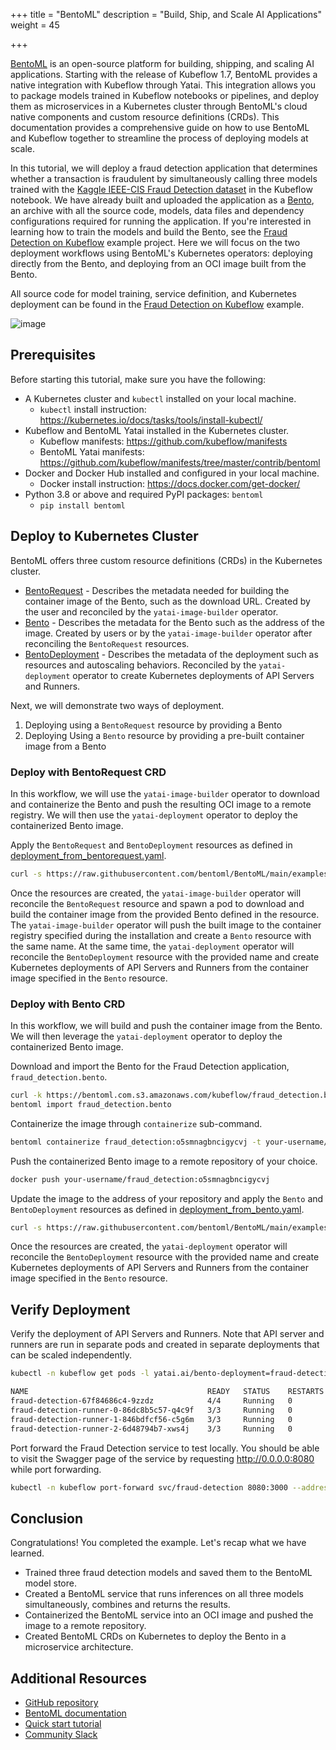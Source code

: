 +++
title = "BentoML"
description = "Build, Ship, and Scale AI Applications"
weight = 45

+++

[BentoML](https://github.com/bentoml/BentoML) is an open-source platform for building, shipping, and scaling AI applications. Starting with the release of Kubeflow 1.7, BentoML provides a native integration with Kubeflow through Yatai. This integration allows you to package models trained in Kubeflow notebooks or pipelines, and deploy them as microservices in a Kubernetes cluster through BentoML's cloud native components and custom resource definitions (CRDs). This documentation provides a comprehensive guide on how to use BentoML and Kubeflow together to streamline the process of deploying models at scale.

In this tutorial, we will deploy a fraud detection application that determines whether a transaction is fraudulent by simultaneously calling three models trained with the [Kaggle IEEE-CIS Fraud Detection dataset](https://www.kaggle.com/c/ieee-fraud-detection) in the Kubeflow notebook. We have already built and uploaded the application as a [Bento](https://docs.bentoml.org/en/latest/concepts/bento.html), an archive with all the source code, models, data files and dependency configurations required for running the application. If you're interested in learning how to train the models and build the Bento, see the [Fraud Detection on Kubeflow](https://github.com/bentoml/BentoML/tree/main/examples/kubeflow) example project. Here we will focus on the two deployment workflows using BentoML's Kubernetes operators: deploying directly from the Bento, and deploying from an OCI image built from the Bento.

All source code for model training, service definition, and Kubernetes deployment can be found in the [Fraud Detection on Kubeflow](https://github.com/bentoml/BentoML/tree/main/examples/kubeflow) example.

![image](https://user-images.githubusercontent.com/861225/226851915-141ccf42-0374-4b68-89bd-450c8edf1c06.png)

## Prerequisites

Before starting this tutorial, make sure you have the following:

* A Kubernetes cluster and `kubectl` installed on your local machine.
    * `kubectl` install instruction: https://kubernetes.io/docs/tasks/tools/install-kubectl/
* Kubeflow and BentoML Yatai installed in the Kubernetes cluster.
    * Kubeflow manifests: https://github.com/kubeflow/manifests 
    * BentoML Yatai manifests: https://github.com/kubeflow/manifests/tree/master/contrib/bentoml
* Docker and Docker Hub installed and configured in your local machine.
    * Docker install instruction: https://docs.docker.com/get-docker/
* Python 3.8 or above and required PyPI packages: `bentoml`
    * ```pip install bentoml```

## Deploy to Kubernetes Cluster

BentoML offers three custom resource definitions (CRDs) in the Kubernetes cluster.

- [BentoRequest](https://docs.bentoml.org/projects/yatai/en/latest/concepts/bentorequest_crd.html) - Describes the metadata needed for building the container image of the Bento, such as the download URL. Created by the user and reconciled by the `yatai-image-builder` operator.
- [Bento](https://docs.bentoml.org/projects/yatai/en/latest/concepts/bento_crd.html) - Describes the metadata for the Bento such as the address of the image. Created by users or by the `yatai-image-builder` operator after reconciling the `BentoRequest` resources.
- [BentoDeployment](https://docs.bentoml.org/projects/yatai/en/latest/concepts/bentodeployment_crd.html) - Describes the metadata of the deployment such as resources and autoscaling behaviors. Reconciled by the `yatai-deployment` operator to create Kubernetes deployments of API Servers and Runners.

Next, we will demonstrate two ways of deployment.

1. Deploying using a `BentoRequest` resource by providing a Bento
2. Deploying Using a `Bento` resource by providing a pre-built container image from a Bento

### Deploy with BentoRequest CRD

In this workflow, we will use the `yatai-image-builder` operator to download and containerize the Bento and push the resulting OCI image to a remote registry. We will then use the `yatai-deployment` operator to deploy the containerized Bento image.

Apply the `BentoRequest` and `BentoDeployment` resources as defined in [deployment_from_bentorequest.yaml](https://raw.githubusercontent.com/bentoml/BentoML/main/examples/kubeflow/deployment_from_bentorequest.yaml).

```bash
curl -s https://raw.githubusercontent.com/bentoml/BentoML/main/examples/kubeflow/deployment_from_bentorequest.yaml | kubectl apply -f -
```

Once the resources are created, the `yatai-image-builder` operator will reconcile the `BentoRequest` resource and spawn a pod to download and build the container image from the provided Bento defined in the resource. The `yatai-image-builder` operator will push the built image to the container registry specified during the installation and create a `Bento` resource with the same name. At the same time, the `yatai-deployment` operator will reconcile the `BentoDeployment` resource with the provided name and create Kubernetes deployments of API Servers and Runners from the container image specified in the `Bento` resource.

### Deploy with Bento CRD

In this workflow, we will build and push the container image from the Bento. We will then leverage the `yatai-deployment` operator to deploy the containerized Bento image.

Download and import the Bento for the Fraud Detection application, `fraud_detection.bento`.

```bash
curl -k https://bentoml.com.s3.amazonaws.com/kubeflow/fraud_detection.bento -o fraud_detection.bento
bentoml import fraud_detection.bento
```

Containerize the image through `containerize` sub-command.

```bash
bentoml containerize fraud_detection:o5smnagbncigycvj -t your-username/fraud_detection:o5smnagbncigycvj
```

Push the containerized Bento image to a remote repository of your choice.

```bash
docker push your-username/fraud_detection:o5smnagbncigycvj
```

Update the image to the address of your repository and apply the `Bento` and `BentoDeployment` resources as defined in [deployment_from_bento.yaml](https://raw.githubusercontent.com/bentoml/BentoML/main/examples/kubeflow/deployment_from_bento.yaml).

```bash
curl -s https://raw.githubusercontent.com/bentoml/BentoML/main/examples/kubeflow/deployment_from_bento.yaml | kubectl apply -f -
```

Once the resources are created, the `yatai-deployment` operator will reconcile the `BentoDeployment` resource with the provided name and create Kubernetes deployments of API Servers and Runners from the container image specified in the `Bento` resource.

## Verify Deployment

Verify the deployment of API Servers and Runners. Note that API server and runners are run in separate pods and created in separate deployments that can be scaled independently.

```bash
kubectl -n kubeflow get pods -l yatai.ai/bento-deployment=fraud-detection

NAME                                        READY   STATUS    RESTARTS   AGE
fraud-detection-67f84686c4-9zzdz            4/4     Running   0          10s
fraud-detection-runner-0-86dc8b5c57-q4c9f   3/3     Running   0          10s
fraud-detection-runner-1-846bdfcf56-c5g6m   3/3     Running   0          10s
fraud-detection-runner-2-6d48794b7-xws4j    3/3     Running   0          10s
```

Port forward the Fraud Detection service to test locally. You should be able to visit the Swagger page of the service by requesting http://0.0.0.0:8080 while port forwarding.

```bash
kubectl -n kubeflow port-forward svc/fraud-detection 8080:3000 --address 0.0.0.0
```

## Conclusion

Congratulations! You completed the example. Let's recap what we have learned.

- Trained three fraud detection models and saved them to the BentoML model store.
- Created a BentoML service that runs inferences on all three models simultaneously, combines and returns the results.
- Containerized the BentoML service into an OCI image and pushed the image to a remote repository.
- Created BentoML CRDs on Kubernetes to deploy the Bento in a microservice architecture.


## Additional Resources

* [GitHub repository](https://github.com/bentoml/BentoML)
* [BentoML documentation](https://docs.bentoml.org)
* [Quick start tutorial](https://docs.bentoml.org/en/latest/tutorial.html)
* [Community Slack](https://l.linklyhq.com/l/ktIc)
